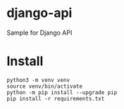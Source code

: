 # django-api
Sample for Django API

# Install
```
python3 -m venv venv
source venv/bin/activate
python -m pip install --upgrade pip
pip install -r requirements.txt 
```
